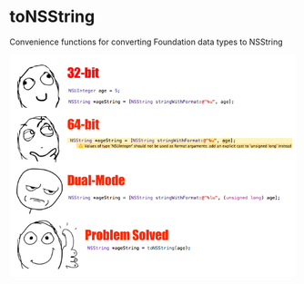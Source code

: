 toNSString
==========

Convenience functions for converting Foundation data types to NSString

![Problem Solved](ProblemSolved.png)